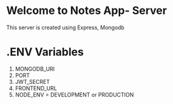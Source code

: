 # Welcome to Notes App- Server

This server is created using Express, Mongodb

# .ENV Variables

1.  MONGODB_URI
2.  PORT
3.  JWT_SECRET
4.  FRONTEND_URL
5.  NODE_ENV = DEVELOPMENT or PRODUCTION
